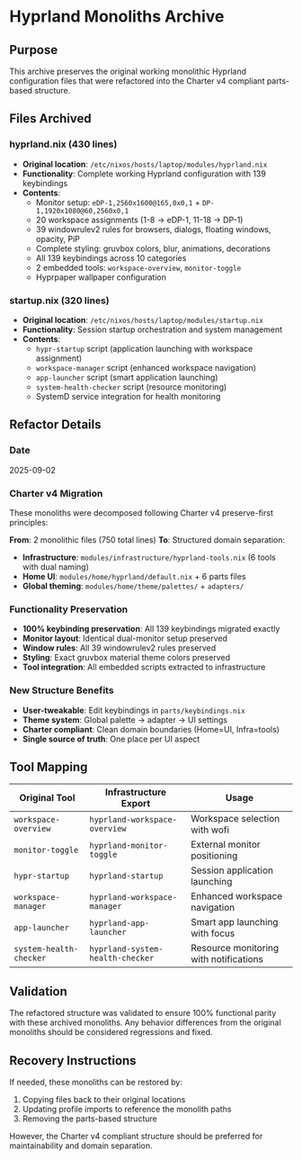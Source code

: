 # Hyprland Monoliths Archive

## Purpose
This archive preserves the original working monolithic Hyprland configuration files that were refactored into the Charter v4 compliant parts-based structure.

## Files Archived

### hyprland.nix (430 lines)
- **Original location**: `/etc/nixos/hosts/laptop/modules/hyprland.nix`
- **Functionality**: Complete working Hyprland configuration with 139 keybindings
- **Contents**:
  - Monitor setup: `eDP-1,2560x1600@165,0x0,1` + `DP-1,1920x1080@60,2560x0,1`
  - 20 workspace assignments (1-8 → eDP-1, 11-18 → DP-1)
  - 39 windowrulev2 rules for browsers, dialogs, floating windows, opacity, PiP
  - Complete styling: gruvbox colors, blur, animations, decorations
  - All 139 keybindings across 10 categories
  - 2 embedded tools: `workspace-overview`, `monitor-toggle`
  - Hyprpaper wallpaper configuration

### startup.nix (320 lines)
- **Original location**: `/etc/nixos/hosts/laptop/modules/startup.nix`
- **Functionality**: Session startup orchestration and system management
- **Contents**:
  - `hypr-startup` script (application launching with workspace assignment)
  - `workspace-manager` script (enhanced workspace navigation)
  - `app-launcher` script (smart application launching)
  - `system-health-checker` script (resource monitoring)
  - SystemD service integration for health monitoring

## Refactor Details

### Date
2025-09-02

### Charter v4 Migration
These monoliths were decomposed following Charter v4 preserve-first principles:

**From**: 2 monolithic files (750 total lines)
**To**: Structured domain separation:
- **Infrastructure**: `modules/infrastructure/hyprland-tools.nix` (6 tools with dual naming)
- **Home UI**: `modules/home/hyprland/default.nix` + 6 parts files
- **Global theming**: `modules/home/theme/palettes/` + `adapters/`

### Functionality Preservation
- **100% keybinding preservation**: All 139 keybindings migrated exactly
- **Monitor layout**: Identical dual-monitor setup preserved
- **Window rules**: All 39 windowrulev2 rules preserved
- **Styling**: Exact gruvbox material theme colors preserved
- **Tool integration**: All embedded scripts extracted to infrastructure

### New Structure Benefits
- **User-tweakable**: Edit keybindings in `parts/keybindings.nix`
- **Theme system**: Global palette → adapter → UI settings
- **Charter compliant**: Clean domain boundaries (Home=UI, Infra=tools)
- **Single source of truth**: One place per UI aspect

## Tool Mapping
| Original Tool | Infrastructure Export | Usage |
|---------------|----------------------|-------|
| `workspace-overview` | `hyprland-workspace-overview` | Workspace selection with wofi |
| `monitor-toggle` | `hyprland-monitor-toggle` | External monitor positioning |
| `hypr-startup` | `hyprland-startup` | Session application launching |
| `workspace-manager` | `hyprland-workspace-manager` | Enhanced workspace navigation |
| `app-launcher` | `hyprland-app-launcher` | Smart app launching with focus |
| `system-health-checker` | `hyprland-system-health-checker` | Resource monitoring with notifications |

## Validation
The refactored structure was validated to ensure 100% functional parity with these archived monoliths. Any behavior differences from the original monoliths should be considered regressions and fixed.

## Recovery Instructions
If needed, these monoliths can be restored by:
1. Copying files back to their original locations
2. Updating profile imports to reference the monolith paths
3. Removing the parts-based structure

However, the Charter v4 compliant structure should be preferred for maintainability and domain separation.
